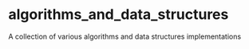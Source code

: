 # algorithms_and_data_structures
A collection of various algorithms and data structures implementations
